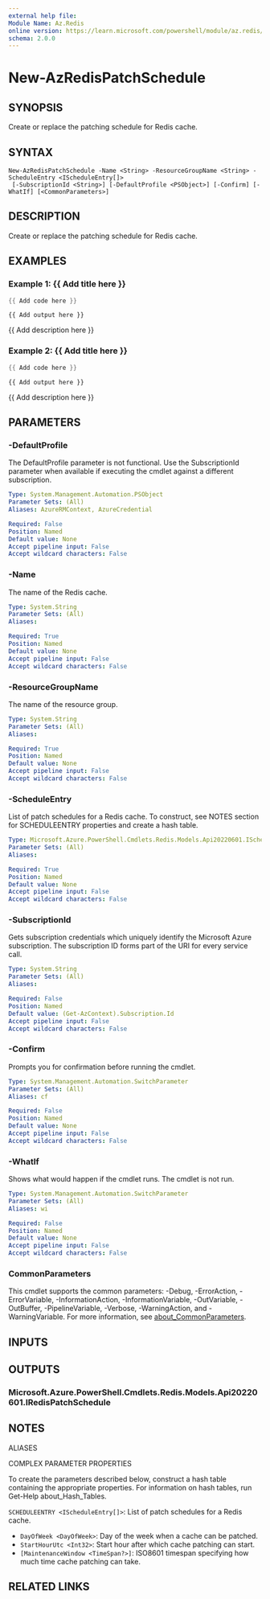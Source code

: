 ```yaml
---
external help file:
Module Name: Az.Redis
online version: https://learn.microsoft.com/powershell/module/az.redis/new-azredispatchschedule
schema: 2.0.0
---
```


# New-AzRedisPatchSchedule

## SYNOPSIS
Create or replace the patching schedule for Redis cache.

## SYNTAX

```
New-AzRedisPatchSchedule -Name <String> -ResourceGroupName <String> -ScheduleEntry <IScheduleEntry[]>
 [-SubscriptionId <String>] [-DefaultProfile <PSObject>] [-Confirm] [-WhatIf] [<CommonParameters>]
```

## DESCRIPTION
Create or replace the patching schedule for Redis cache.

## EXAMPLES

### Example 1: {{ Add title here }}
```powershell
{{ Add code here }}
```

```output
{{ Add output here }}
```

{{ Add description here }}

### Example 2: {{ Add title here }}
```powershell
{{ Add code here }}
```

```output
{{ Add output here }}
```

{{ Add description here }}

## PARAMETERS

### -DefaultProfile
The DefaultProfile parameter is not functional.
Use the SubscriptionId parameter when available if executing the cmdlet against a different subscription.

```yaml
Type: System.Management.Automation.PSObject
Parameter Sets: (All)
Aliases: AzureRMContext, AzureCredential

Required: False
Position: Named
Default value: None
Accept pipeline input: False
Accept wildcard characters: False
```

### -Name
The name of the Redis cache.

```yaml
Type: System.String
Parameter Sets: (All)
Aliases:

Required: True
Position: Named
Default value: None
Accept pipeline input: False
Accept wildcard characters: False
```

### -ResourceGroupName
The name of the resource group.

```yaml
Type: System.String
Parameter Sets: (All)
Aliases:

Required: True
Position: Named
Default value: None
Accept pipeline input: False
Accept wildcard characters: False
```

### -ScheduleEntry
List of patch schedules for a Redis cache.
To construct, see NOTES section for SCHEDULEENTRY properties and create a hash table.

```yaml
Type: Microsoft.Azure.PowerShell.Cmdlets.Redis.Models.Api20220601.IScheduleEntry[]
Parameter Sets: (All)
Aliases:

Required: True
Position: Named
Default value: None
Accept pipeline input: False
Accept wildcard characters: False
```

### -SubscriptionId
Gets subscription credentials which uniquely identify the Microsoft Azure subscription.
The subscription ID forms part of the URI for every service call.

```yaml
Type: System.String
Parameter Sets: (All)
Aliases:

Required: False
Position: Named
Default value: (Get-AzContext).Subscription.Id
Accept pipeline input: False
Accept wildcard characters: False
```

### -Confirm
Prompts you for confirmation before running the cmdlet.

```yaml
Type: System.Management.Automation.SwitchParameter
Parameter Sets: (All)
Aliases: cf

Required: False
Position: Named
Default value: None
Accept pipeline input: False
Accept wildcard characters: False
```

### -WhatIf
Shows what would happen if the cmdlet runs.
The cmdlet is not run.

```yaml
Type: System.Management.Automation.SwitchParameter
Parameter Sets: (All)
Aliases: wi

Required: False
Position: Named
Default value: None
Accept pipeline input: False
Accept wildcard characters: False
```

### CommonParameters
This cmdlet supports the common parameters: -Debug, -ErrorAction, -ErrorVariable, -InformationAction, -InformationVariable, -OutVariable, -OutBuffer, -PipelineVariable, -Verbose, -WarningAction, and -WarningVariable. For more information, see [about_CommonParameters](http://go.microsoft.com/fwlink/?LinkID=113216).

## INPUTS

## OUTPUTS

### Microsoft.Azure.PowerShell.Cmdlets.Redis.Models.Api20220601.IRedisPatchSchedule

## NOTES

ALIASES

COMPLEX PARAMETER PROPERTIES

To create the parameters described below, construct a hash table containing the appropriate properties. For information on hash tables, run Get-Help about_Hash_Tables.


`SCHEDULEENTRY <IScheduleEntry[]>`: List of patch schedules for a Redis cache.
  - `DayOfWeek <DayOfWeek>`: Day of the week when a cache can be patched.
  - `StartHourUtc <Int32>`: Start hour after which cache patching can start.
  - `[MaintenanceWindow <TimeSpan?>]`: ISO8601 timespan specifying how much time cache patching can take. 

## RELATED LINKS

